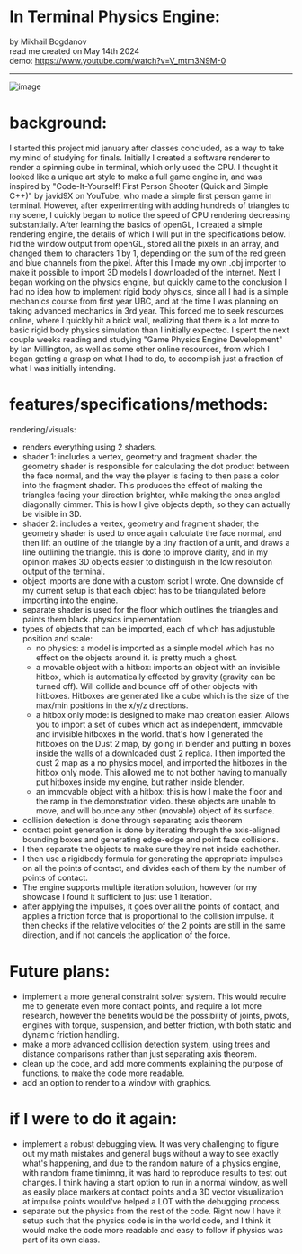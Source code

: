# In Terminal Physics Engine:  

by Mikhail Bogdanov       
read me created on May 14th 2024  
demo: https://www.youtube.com/watch?v=V_mtm3N9M-0   


---  

![image](https://github.com/mishaBogdanov/physicsEngine/assets/78181954/af5b7e19-1d15-4105-a1eb-1bf6d7164146)
# background:
I started this project mid january after classes concluded, as a way to take my mind of studying for finals. Initially I created a software renderer to render a spinning cube in terminal, which only used the CPU. I thought it looked like a unique art style to make a full game engine in, and was inspired by "Code-It-Yourself! First Person Shooter (Quick and Simple C++)" by javid9X on YouTube, who made a simple first person game in terminal. However, after experimenting with adding hundreds of triangles to my scene, I quickly began to notice the speed of CPU rendering decreasing substantially. After learning the basics of openGL, I created a simple rendering engine, the details of which I will put in the specifications below. I hid the window output from openGL, stored all the pixels in an array, and changed them to characters 1 by 1, depending on the sum of the red green and blue channels from the pixel. After this I made my own .obj importer to make it possible to import 3D models I downloaded of the internet. Next I began working on the physics engine, but quickly came to the conclusion I had no idea how to implement rigid body physics, since all I had is a simple mechanics course from first year UBC, and at the time I was planning on taking advanced mechanics in 3rd year. This forced me to seek resources online, where I quickly hit a brick wall, realizing that there is a lot more to basic rigid body physics simulation than I initially expected. I spent the next couple weeks reading and studying "Game Physics Engine Development" by Ian Millington, as well as some other online resources, from which I began getting a grasp on what I had to do, to accomplish just a fraction of what I was initially intending.

# features/specifications/methods:
rendering/visuals:  
- renders everything using 2 shaders.
- shader 1: includes a vertex, geometry and fragment shader. the geometry shader is responsible for calculating the dot product between the face normal, and the way the player is facing to then pass a color into the fragment shader. This produces the effect of making the triangles facing your direction brighter, while making the ones angled diagonally dimmer. This is how I give objects depth, so they can actually be visible in 3D.
- shader 2: includes a vertex, geometry and fragment shader, the geometry shader is used to once again calculate the face normal, and then lift an outline of the triangle by a tiny fraction of a unit, and draws a line outlining the triangle. this is done to improve clarity, and in my opinion makes 3D objects easier to distinguish in the low resolution output of the terminal.
- object imports are done with a custom script I wrote. One downside of my current setup is that each object has to be triangulated before importing into the engine.
- separate shader is used for the floor which outlines the triangles and paints them black.
physics implementation:
- types of objects that can be imported, each of which has adjustuble position and scale:
  - no physics: a model is imported as a simple model which has no effect on the objects around it. is pretty much a ghost.
  - a movable object with a hitbox: imports an object with an invisible hitbox, which is automatically effected by gravity (gravity can be turned off). Will collide and bounce off of other objects with hitboxes. Hitboxes are generated like a cube which is the size of the max/min positions in the x/y/z directions.
  - a hitbox only mode: is designed to make map creation easier. Allows you to import a set of cubes which act as independent, immovable and invisible hitboxes in the world. that's how I generated the hitboxes on the Dust 2 map, by going in blender and putting in boxes inside the walls of a downloaded dust 2 replica. I then imported the dust 2 map as a no physics model, and imported the hitboxes in the hitbox only mode. This allowed me to not bother having to manually put hitboxes inside my engine, but rather inside blender.
  - an immovable object with a hitbox: this is how I make the floor and the ramp in the demonstration video. these objects are unable to move, and will bounce any other (movable) object of its surface.
- collision detection is done through separating axis theorem
- contact point generation is done by iterating through the axis-aligned bounding boxes and generating edge-edge and point face collisions.
- I then separate the objects to make sure they're not inside eachother.
- I then use a rigidbody formula for generating the appropriate impulses on all the points of contact, and divides each of them by the number of points of contact.
- The engine supports multiple iteration solution, however for my showcase I found it sufficient to just use 1 iteration.
- after applying the impulses, it goes over all the points of contact, and applies a friction force that is proportional to the collision impulse. it then checks if the relative velocities of the 2 points are still in the same direction, and if not cancels the application of the force.

# Future plans:
- implement a more general constraint solver system. This would require me to generate even more contact points, and require a lot more research, however the benefits would be the possibility of joints, pivots, engines with torque, suspension, and better friction, with both static and dynamic friction handling.
- make a more advanced collision detection system, using trees and distance comparisons rather than just separating axis theorem.
- clean up the code, and add more comments explaining the purpose of functions, to make the code more readable.
- add an option to render to a window with graphics.


# if I were to do it again:
- implement a robust debugging view. It was very challenging to figure out my math mistakes and general bugs without a way to see exactly what's happening, and due to the random nature of a physics engine, with random frame timimng, it was hard to reproduce results to test out changes. I think having a start option to run in a normal window, as well as easily place markers at contact points and a 3D vector visualization at impulse points would've helped a LOT with the debugging process.
- separate out the physics from the rest of the code. Right now I have it setup such that the physics code is in the world code, and I think it would make the code more readable and easy to follow if physics was part of its own class. 


